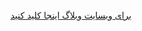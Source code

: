 
<br>
<a href="https://chat.whatsapp.com/I0syKj6PGMiDGVTRK5Y0BF">
برای وبسایت وبلاگ اینجا کلید کنید
</a>
